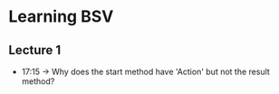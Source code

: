 # Learning BSV

## Lecture 1

- 17:15 -> Why does the start method have 'Action' but not the result method?
